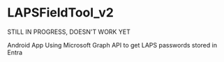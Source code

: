 # LAPSFieldTool_v2
STILL IN PROGRESS, DOESN'T WORK YET

Android App Using Microsoft Graph API to get LAPS passwords stored in Entra
